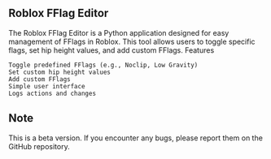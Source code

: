 ## Roblox FFlag Editor

The Roblox FFlag Editor is a Python application designed for easy management of FFlags in Roblox. This tool allows users to toggle specific flags, set hip height values, and add custom FFlags.
Features

    Toggle predefined FFlags (e.g., Noclip, Low Gravity)
    Set custom hip height values
    Add custom FFlags
    Simple user interface
    Logs actions and changes

## Note

This is a beta version. If you encounter any bugs, please report them on the GitHub repository.
